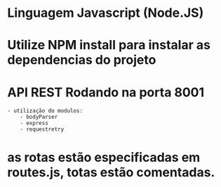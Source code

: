 # Linguagem Javascript (Node.JS)

# Utilize NPM install para instalar as dependencias do projeto

# API REST Rodando na porta 8001
    - utilização do modulos:
        - bodyParser
        - express
        - requestretry

# as rotas estão especificadas em routes.js, totas estão comentadas.
